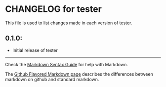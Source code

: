 # CHANGELOG for tester

This file is used to list changes made in each version of tester.

## 0.1.0:

* Initial release of tester

- - -
Check the [Markdown Syntax Guide](http://daringfireball.net/projects/markdown/syntax) for help with Markdown.

The [Github Flavored Markdown page](http://github.github.com/github-flavored-markdown/) describes the differences between markdown on github and standard markdown.

